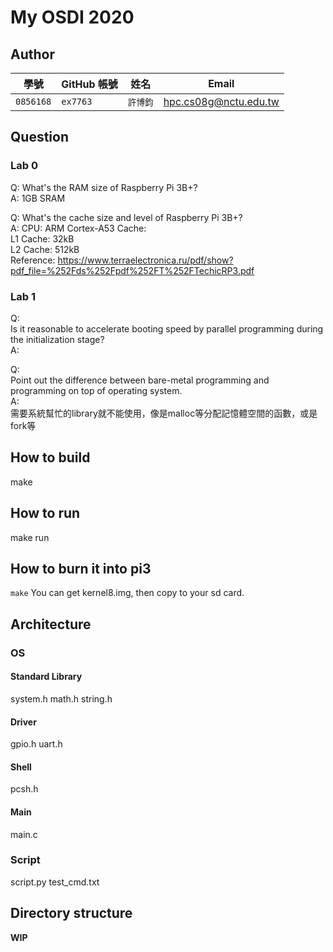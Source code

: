 # My OSDI 2020

## Author

| 學號 | GitHub 帳號 | 姓名 | Email |
| --- | ----------- | --- | --- |
|`0856168`| `ex7763` | `許博鈞` | hpc.cs08g@nctu.edu.tw |

## Question

### Lab 0
Q:
What's the RAM size of Raspberry Pi 3B+?  
A:
1GB SRAM  

Q:
What's the cache size and level of Raspberry Pi 3B+?  
A:
CPU: ARM Cortex-A53
Cache:  
    L1 Cache: 32kB  
    L2 Cache: 512kB  
Reference: https://www.terraelectronica.ru/pdf/show?pdf_file=%252Fds%252Fpdf%252FT%252FTechicRP3.pdf  

### Lab 1
Q:  
Is it reasonable to accelerate booting speed by parallel programming during the initialization stage?  
A:  


Q:  
Point out the difference between bare-metal programming and programming on top of operating system.  
A:  
需要系統幫忙的library就不能使用，像是malloc等分配記憶體空間的函數，或是fork等 


## How to build

make

## How to run

make run

## How to burn it into pi3

`make`
You can get kernel8.img, then copy to your sd card.


## Architecture

### OS
#### Standard Library
system.h
math.h
string.h

#### Driver
gpio.h
uart.h

#### Shell
pcsh.h

#### Main
main.c

### Script
script.py
test_cmd.txt


## Directory structure

**WIP**
